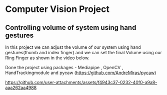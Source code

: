 # Computer Vision Project

## Controlling volume of system using hand gestures
In this project we can adjust the volume of our system using hand gestures(thumb and index finger) and we can set the final Volume using our Ring Finger as shown in the video below.

Done the project using packages - Mediapipe , OpenCV , HandTrackingmodule and pycaw (https://github.com/AndreMiras/pycaw)




https://github.com/user-attachments/assets/f4943c37-0232-40f0-a9a8-aaa262aa4988


